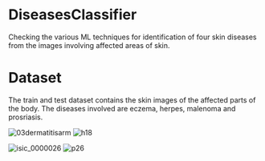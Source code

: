 # DiseasesClassifier

Checking the various ML techniques for identification of four skin diseases from the images involving affected areas of skin.

# Dataset

The train and test dataset contains the skin images of the affected parts of the body. The diseases involved are eczema, herpes, malenoma and prosriasis.

![03dermatitisarm](https://user-images.githubusercontent.com/24549241/32406837-88894440-c1a5-11e7-9e9f-3c214d0d0396.jpg)
![h18](https://user-images.githubusercontent.com/24549241/32406846-a08caa96-c1a5-11e7-920b-3f2959bf1931.jpg)

![isic_0000026](https://user-images.githubusercontent.com/24549241/32406849-b0f3ad58-c1a5-11e7-86e7-758e2134c432.jpg)
![p26](https://user-images.githubusercontent.com/24549241/32406860-bdbea218-c1a5-11e7-9a50-249afae00120.jpg)
